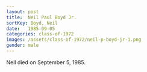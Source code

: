 ```yaml
---
layout: post
title:  Neil Paul Boyd Jr.
sortKey: Boyd, Neil
date:   1985-09-05
categories: class-of-1972
images: /assets/class-of-1972/neil-p-boyd-jr-1.png
gender: male
---
```

Neil died on September 5, 1985.
